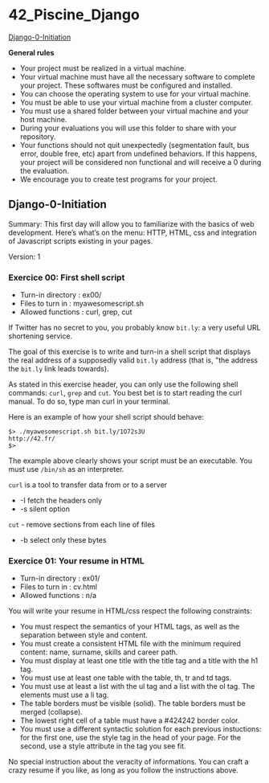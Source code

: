 # 42_Piscine_Django

[Django-0-Initiation ](#Initiation)

**General rules**
* Your project must be realized in a virtual machine.
* Your virtual machine must have all the necessary software to complete your project. These softwares must be configured and installed.
* You can choose the operating system to use for your virtual machine.
* You must be able to use your virtual machine from a cluster computer.
* You must use a shared folder between your virtual machine and your host machine.
* During your evaluations you will use this folder to share with your repository.
* Your functions should not quit unexpectedly (segmentation fault, bus error, double free, etc) apart from undefined behaviors. If this happens, your project will be
considered non functional and will receive a 0 during the evaluation.
* We encourage you to create test programs for your project.


<a name="Initiation"></a> 

## Django-0-Initiation 

Summary: This first day will allow you to familiarize with the basics of web development. Here’s what’s on the menu: HTTP, HTML, css and integration of Javascript scripts existing in your pages.

Version: 1

### Exercice 00: First shell script

* Turn-in directory : ex00/
* Files to turn in : myawesomescript.sh
* Allowed functions : curl, grep, cut

If Twitter has no secret to you, you probably know `bit.ly`: a very useful URL shortening service.

The goal of this exercise is to write and turn-in a shell script that displays the real address of a supposedly valid `bit.ly` address (that is, "the address the `bit.ly` link leads towards).

As stated in this exercise header, you can only use the following shell commands: `curl`, `grep` and `cut`. You best bet is to start reading the curl manual. To do so, type man curl in your terminal.

Here is an example of how your shell script should behave:
```
$> ./myawesomescript.sh bit.ly/1O72s3U
http://42.fr/
$>
```

The example above clearly shows your script must be an executable. You must use `/bin/sh` as an interpreter.

`curl` is  a  tool to transfer data from or to a server
* -I fetch the headers only
* -s silent option

`cut` - remove sections from each line of files
* -b select only these bytes

### Exercice 01: Your resume in HTML

* Turn-in directory : ex01/
* Files to turn in : cv.html
* Allowed functions : n/a

You will write your resume in HTML/css respect the following constraints:
* You must respect the semantics of your HTML tags, as well as the separation
between style and content.
* You must create a consistent HTML file with the minimum required content: name,
surname, skills and career path.
* You must display at least one title with the title tag and a title with the h1 tag.
* You must use at least one table with the table, th, tr and td tags.
* You must use at least a list with the ul tag and a list with the ol tag. The elements
must use a li tag.
* The table borders must be visible (solid). The table borders must be merged
(collapse).
* The lowest right cell of a table must have a #424242 border color.
* You must use a different syntactic solution for each previous instuctions: for the
first one, use the style tag in the head of your page. For the second, use a style
attribute in the tag you see fit.

No special instruction about the veracity of informations. You
can craft a crazy resume if you like, as long as you follow the
instructions above.
